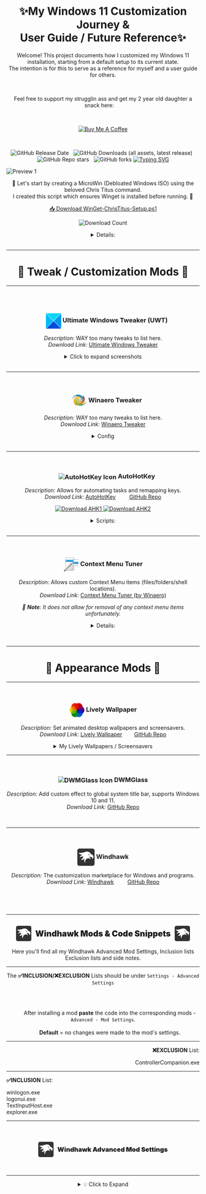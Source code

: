 # <a name="top"></a><h1 align="center">✨My Windows 11 Customization Journey &<br> User Guide / Future Reference✨</h1>

<p align="center">
Welcome! This project documents how I customized my Windows 11 installation, starting from a default setup to its current state.<br>
The intention is for this to serve as a reference for myself and a user guide for others.
</p>
<br>
<p align="center">
Feel free to support my strugglin ass and get my 2 year old daughter a snack here:&nbsp;&nbsp;&nbsp;&nbsp;&nbsp;
</p><br>
<p align="center">
  <a href="https://coff.ee/dotdotswagt" target="_blank" rel="noopener noreferrer">
    <img src="https://img.shields.io/badge/Buy%20me%20a%20coffee-%23ff813f.svg?&style=for-the-badge&logo=buy-me-a-coffee&logoColor=white" alt="Buy Me A Coffee" />
  </a>
</p><br>

<div align="center">

  ![GitHub Release Date](https://img.shields.io/github/release-date/Cinabutts/MyWin11?style=plastic&label=Release%20Date%3A&labelColor=white) &nbsp;
  ![GitHub Downloads (all assets, latest release)](https://img.shields.io/github/downloads/Cinabutts/MyWin11/latest/total?style=plastic&label=Total%20Downloads%3A&labelColor=white&color=black) &nbsp;
  ![GitHub Repo stars](https://img.shields.io/github/stars/Cinabutts/MyWin11?style=social) &nbsp;
  ![GitHub forks](https://img.shields.io/github/forks/Cinabutts/MyWin11?style=social)
  [![Typing SVG](https://readme-typing-svg.herokuapp.com?font=Silkscreen&size=17&letterSpacing=-3px&pause=1000&color=F7BC00&center=true&vCenter=true&width=435&lines=%E2%9A%A0%EF%B8%8F+Tested+on+Windows+11+24H2+Build%3A+26100.4770%E2%9A%A0%EF%B8%8F)](https://git.io/typing-svg)
  </div>

![Preview 1](Screenshots/Screenshot-01-07-25-25.png)

<p align="center">
🧹 Let's start by creating a MicroWin (Debloated Windows ISO) using the beloved Chris Titus command.<br>
I created this script which ensures Winget is installed before running. 🧹
</p>

<p align="center">
  <a href="https://github.com/Cinabutts/MyWin11/releases/download/Release_v1.0.0/WinGet-ChrisTitus-Setup.ps1" download>
    📥 Download WinGet-ChrisTitus-Setup.ps1
  </a>
</p>
<p align="center">
  <img src="https://img.shields.io/github/downloads/Cinabutts/MyWin11/WinGet-ChrisTitus-Setup.ps1?label=Downloads&color=blue" alt="Download Count" />
</p>

<div align="center">
<details>
  <summary>Details: </summary>

```powershell
Write-Host "===============================================================" -ForegroundColor Cyan
Write-Host "===  Automated WinGet/ChrisTitus Setup & Tweak Script       ===" -ForegroundColor Cyan
Write-Host "===============================================================" -ForegroundColor Cyan
Write-Host "--> Checking for Winget installation..." -ForegroundColor Yellow
if (Get-Command winget -ErrorAction SilentlyContinue) {
    Write-Host "SUCCESS: Winget is already installed." -ForegroundColor Green
} else {
    Write-Host "INFO: Winget not found. Starting installation process..." -ForegroundColor Yellow
    try {
        Write-Host "--> Downloading the latest Winget installer..." -ForegroundColor Yellow
        $wingetInstallerPath = Join-Path -Path $env:TEMP -ChildPath "winget.msixbundle"
        Invoke-WebRequest -Uri "https://github.com/microsoft/winget-cli/releases/latest/download/Microsoft.DesktopAppInstaller_8wekyb3d8bbwe.msixbundle" -OutFile $wingetInstallerPath -ErrorAction Stop

        Write-Host "--> Installing Winget..." -ForegroundColor Yellow
        Add-AppxPackage -Path $wingetInstallerPath -ErrorAction Stop
        
        Write-Host "SUCCESS: Winget has been installed." -ForegroundColor Green
    } catch {
        Write-Error "FATAL: Winget installation failed. Aborting script."
        return
    }
}
Write-Host "`n--> Verifying Winget is ready..." -ForegroundColor Yellow
winget --version
Write-Host "`n"
Write-Host "Press ANY KEY to continue and launch the Chris Titus utility..." -ForegroundColor Magenta
$Host.UI.RawUI.ReadKey("NoEcho,IncludeKeyDown") | Out-Null
Write-Host "`n--> Launching the Chris Titus utility..." -ForegroundColor Cyan
irm "https://christitus.com/win" | iex
Write-Host "`nScript finished." -ForegroundColor Green
```

<p align="center">
🧹 Here you can remove all the bloatware and turn off all the telemetry etc, Here's my config. 🧹
</p>

<p align="center">
<img src="Screenshots/ChrisTitus.png" alt="Chris Titus Image" width="1000" valign="middle"/>
</p>

<p align="center">
━━━━━━━━━━━━━━━━━━━━━━━━━━━━━━━━━━━━━━━━━━━━
</p></details></div><br>

---

## <h1 align="center">🧩 Tweak / Customization Mods 🧩</h1>

---

<br><br>
<div align="center">

### &nbsp;&nbsp;&nbsp;&nbsp; **<img src="Favcons/icon_UWT.png" width="40" valign="middle" alt="UWT" /> Ultimate Windows Tweaker (UWT)**

<em>Description:</em> WAY too many tweaks to list here.  
<em>Download Link:</em> <a href="https://www.thewindowsclub.com/ultimate-windows-tweaker-5-for-windows-11">Ultimate Windows Tweaker</a>


<details>
  <summary>Click to expand screenshots</summary>
  <br>
  <details>
    <summary><strong>   Customization</strong></summary>
    <p align="center">
      <img src="Screenshots/UWT1.png" alt="Screenshot 1" />
      <img src="Screenshots/UWT2.png" alt="Screenshot 2" />
      <img src="Screenshots/UWT3.png" alt="Screenshot 3" />
      <img src="Screenshots/UWT4.png" alt="Screenshot 4" />
    </p>
    <p align="right"><a href="#-tweak--customization-mods-">Back to Section Top 🔝</a></p>
  </details>
  <details>
    <summary><strong>   Performance</strong></summary>
    <p align="center">
      <img src="Screenshots/UWT5.png" alt="Screenshot 5" />
    </p>
    <p align="right"><a href="#-tweak--customization-mods-">Back to Section Top 🔝</a></p>
  </details>
  <details>
    <summary><strong>   Security & Privacy</strong></summary>
    <p align="center">
      <img src="Screenshots/UWT6.png" alt="Screenshot 6" />
      <img src="Screenshots/UWT7.png" alt="Screenshot 7" />
    </p>
    <p align="right"><a href="#-tweak--customization-mods-">Back to Section Top 🔝</a></p>
  </details>
  <details>
    <summary><strong>   Context Menu</strong></summary>
    <p align="center">
      <img src="Screenshots/UWT8.png" alt="Screenshot 8" />
    </p>
    <p align="right"><a href="#-tweak--customization-mods-">Back to Section Top 🔝</a></p>
  </details>
  <details>
    <summary><strong>   Additional</strong></summary>
    <p align="center">
      <img src="Screenshots/UWT9.png" alt="Screenshot 9" />
    </p>
    <p align="right"><a href="#-tweak--customization-mods-">Back to Section Top 🔝</a></p>
  </details>
</details></div><br>

---

<br>

<div align="center">

### &nbsp;&nbsp;&nbsp;&nbsp; **<img src="Favcons/icon_TWEAKER.png" width="40" valign="middle" alt="Winaero Tweaker Icon" /> Winaero Tweaker**
  
_Description:_ WAY too many tweaks to list here.  
_Download Link:_ [Winaero Tweaker](https://winaero.com/winaero-tweaker/)

<details>
<summary>Config</summary>
<p align="center">
  <a href="https://github.com/Cinabutts/MyWin11/releases/download/Release_v1.0.0/WinaeroTweaker-Config_07_27_25.ini" download>
    <strong>My Configuration .ini</strong>
  </a><br>
  <em>Once Winaero Tweaker is installed, import this config under <code>File → Import/Export Tweaks</code></em>
</p>
<p align="center">
  <a href="https://github.com/Cinabutts/MyWin11/releases/download/Release_v1.0.0/WinaeroTweaker-Config_07_27_25.ini">
    <img src="https://img.shields.io/github/downloads/Cinabutts/MyWin11/WinaeroTweaker-Config_07_27_25.ini?label=Downloads&color=blue" alt="Download Count" />
  </a>
</p>
</details>
</div><br>

---

<br>

<div align="center">

### &nbsp;&nbsp;&nbsp;&nbsp; **<img src="Favcons/Icon_AHK.png" width="40" valign="middle" alt="AutoHotKey Icon" /> AutoHotKey**

_Description:_ Allows for automating tasks and remapping keys.  
_Download Link:_ [AutoHotKey](https://www.autohotkey.com/) &nbsp;&nbsp;&nbsp;&nbsp;&nbsp;&nbsp;&nbsp;&nbsp;[GitHub Repo](https://github.com/AutoHotkey/AutoHotkey)
  <p align="center">
    <a href="https://www.autohotkey.com/download/ahk-install.exe">
      <img src="https://img.shields.io/badge/Download%20AutoHotKey%20v1-darkblue?style=for-the-badge&logo=autohotkey&logoColor=white" alt="Download AHK1" />
    </a>
    <a href="https://www.autohotkey.com/download/ahk-v2.exe">
      <img src="https://img.shields.io/badge/Download%20AutoHotKey%20v2-darkgreen?style=for-the-badge&logo=autohotkey&logoColor=white" alt="Download AHK2" />
    </a>
  </p>

<details>
  <summary>Scripts: </summary><br>

  <div align="center">
    <strong>Better_Win-Tab.ahk</strong>
    <p align="center">
      <a href="https://github.com/Cinabutts/MyWin11/releases/download/Release_v1.0.0/Better_Win-Tab.ahk">
        <img src="https://img.shields.io/github/downloads/Cinabutts/MyWin11/latest/Better_Win-Tab.ahk?style=flat-square&label=Install:&labelColor=black&color=%237e48ca" alt="Download Count" />
      </a>
    </p>
    <p><em>Description:</em> Allows you to use the mouse wheel to<br>scroll between tabs. <i>(Space to select)</i></p>
  </div>

  <div align="center">
    <details>
      <summary>Script 1:</summary>
      <div align="left">
        <pre><code class="ahk">
; Better Win-Tab by Cinabutts    (https://github.com/Cinabutts)
#Requires AutoHotkey v2.0
#SingleInstance Force
#WinActivateForce

; 24H2 requires explicit process priority
ProcessSetPriority "High"

; Target updated window classes
#HotIf WinActive("ahk_class XamlExplorerHostIslandWindow")
WheelUp::Send "{Left}"
WheelDown::Send "{Right}"
#HotIf
        </code></pre>
      </div>
    </details>
  </div>

  <br>

---

  <div align="center">
    <strong>Better_Alt-Tab.ahk</strong>
    <p align="center">
      <a href="https://github.com/Cinabutts/MyWin11/releases/download/Release_v1.0.0/Better_Alt-Tab.ahk">
        <img src="https://img.shields.io/github/downloads/Cinabutts/MyWin11/latest/Better_Alt-Tab.ahk?style=flat-square&label=Install:&labelColor=black&color=%23e618ca" alt="Download Count" />
      </a>
    </p>
    <p><em>Description:</em> Replaces the default alt tab with a more<br>customizable list of windows.</p>
  </div>

  <div align="center">
    <details>
      <summary>Script 2:</summary>
      <div align="left">
        <pre><code class="ahk">
;Alt-Tab Replacement by jeeswg    (https://github.com/jeeswg)

#SingleInstance force
ListLines, Off
#KeyHistory 0
Menu, Tray, Click, 1
#NoEnv
AutoTrim, Off
#UseHook
;#NoTrayIcon

SplitPath, A_ScriptName,,,, vScriptNameNoExt
Menu, Tray, Tip, % vScriptNameNoExt

;==================================================

;options:
;the order in which items will appear
;specify zero to exclude an item
vListVisibleWindows := 1
vListIntExpTabs := 2
vListDesktop := 3
vListNewIntExp := 0

;==================================================

vListCount := 4
;hIcon := DllCall("user32\LoadIcon", Ptr,0, Ptr,32512, Ptr) ;IDI_APPLICATION := 32512
;get Desktop icon (tested on Windows 7)
hIconDT := LoadPicture("shell32.dll", "w16 h16 icon35", vType)
hIconDTBig := LoadPicture("shell32.dll", "w32 h32 icon35", vType)
;get Internet Explorer icon
hIconIE := LoadPicture("C:\Program Files\Internet Explorer\iexplore.exe", "w16 h16", vType)
hIconIEBig := LoadPicture("C:\Program Files\Internet Explorer\iexplore.exe", "w32 h32", vType)

Gui, New, +HwndhGui -Caption +E0x80 Border, Alt-Tab Replacement
Gui, Font, s16
Gui, Color, ABCDEF
Gui, Add, Picture, +HwndhStcImg x4 y4 w32 h32 +0x3 ;SS_ICON := 0x3
;Gui, Add, Picture, +HwndhStcImg x10 y10 w16 h16 +0x3 ;SS_ICON := 0x3
Gui, Add, Text, +HwndhStc x40 y6 w500
Gui, Add, ListView, -Hdr x-2 y40 w530 h280, Window Title
return

;==================================================

GuiClose:
ExitApp
return

;==================================================

!Tab::
+!Tab::
vIndex += InStr(A_ThisHotkey, "+")?-1:1
Gui, % hGui ":Default"

if !DllCall("user32\IsWindowVisible", "Ptr",hGui)
{
	;==============================
	Hotkey, IfWinActive, % "ahk_id " hGui
	Hotkey, *Esc, DoCancel, On
	LV_Delete(), IL_Destroy(hIL)
	hIL := IL_Create(30) ;small icons
	;hIL := IL_Create(30, 30, 1) ;large icons
	LV_SetImageList(hIL)
	vCount := 0, vPrompt := "", oHWnd := {}, oTitle := {}, oHIcon := {}, oHIconBig := {}
	Loop % vListCount
	{
		if (A_Index = vListVisibleWindows)
		{
			DetectHiddenWindows, Off
			WinGet, vWinList, List
			Loop % vWinList
			{
				hWnd := vWinList%A_Index%
				if !JEE_WinHasAltTabIcon(hWnd)
					continue
				WinGetTitle, vWinTitle, % "ahk_id " hWnd
				vCount += 1
				oHWnd.Push(hWnd)
				oTitle.Push(vWinTitle)
				oHIcon.Push(JEE_WinGetIcon(hWnd))
				oHIconBig.Push(JEE_WinGetIcon(hWnd, 1))
				IL_Add(hIL, "HICON:" oHIcon[vCount])
				LV_Add("Icon" vCount, vWinTitle)
			}
			DetectHiddenWindows, On
		}
		if (A_Index = vListDesktop)
		{
			vCount += 1
			oHWnd.Push("Desktop")
			oTitle.Push("Desktop")
			oHIcon.Push(hIconDT)
			oHIconBig.Push(hIconDTBig)
			IL_Add(hIL, "HICON:*" oHIcon[vCount])
			LV_Add("Icon" vCount, oTitle[vCount])
		}
		if (A_Index = vListIntExpTabs)
		{
			WinGet, vWinList, List, ahk_class TabThumbnailWindow
			Loop % vWinList
			{
				hWnd := vWinList%A_Index%
				WinGetTitle, vWinTitle, % "ahk_id " hWnd
				if (vWinTitle = "Blank Page - Internet Explorer")
				|| !(vWinTitle ~= " - Internet Explorer$")
					continue
				vCount += 1
				oHWnd.Push(hWnd)
				oTitle.Push(vWinTitle)
				oHIcon.Push(JEE_WinGetIcon(hWnd))
				;oHIconBig.Push(JEE_WinGetIcon(hWnd, 1))
				;the icons retrieved are small, therefore enlarge them:
				hIcon := JEE_WinGetIcon(hWnd, 1)
				hIcon := LoadPicture("HICON:" hIcon, "w32 h32", vType)
				oHIconBig.Push(hIcon)
				IL_Add(hIL, "HICON:" oHIcon[vCount])
				LV_Add("Icon" vCount, vWinTitle)
			}
		}
		if (A_Index = vListNewIntExp)
		{
			vCount += 1
			oHWnd.Push("NewIntExp")
			oTitle.Push("New Internet Explorer Window")
			oHIcon.Push(hIconIE)
			oHIconBig.Push(hIconIEBig)
			IL_Add(hIL, "HICON:*" oHIcon[vCount])
			LV_Add("Icon" vCount, oTitle[vCount])
		}
	}
	;Loop 2
	;	LV_Add("Icon0", "")
	;==============================
	vIndex := 2
	Gui, Show, y250 w500 h300
	SetTimer, CheckAlt, 30
}
if (vIndex < 1)
	vIndex := vCount
if (vIndex > vCount)
	vIndex := 1
ControlSetText,, % oTitle[vIndex], % "ahk_id " hStc
SendMessage, 0x170, % oHIconBig[vIndex], 0,, % "ahk_id " hStcImg ;STM_SETICON := 0x170
;SendMessage, 0x170, % oHIcon[vIndex], 0,, % "ahk_id " hStcImg ;STM_SETICON := 0x170

;LV_Modify(vIndex, "Focus")
LV_Modify(0, "-Select")
LV_Modify(vIndex, "Select")
LV_Modify(vIndex, "Vis")
return

;==================================================

CheckAlt:
if !GetKeyState("Alt", "P")
{
	SetTimer, CheckAlt, Off
	WinHide, % "ahk_id " hGui
	DetectHiddenWindows, On
	if (oHWnd[vIndex] = "Desktop")
		WinMinimizeAll
	else if (oHWnd[vIndex] = "NewIntExp")
		Run, iexplore.exe
	else
		WinActivate, % "ahk_id " oHWnd[vIndex]
}
return

;==================================================

DoCancel:
SetTimer, CheckAlt, Off
Hotkey, IfWinActive, % "ahk_id " hGui
Hotkey, *Esc, DoCancel, Off
WinHide, % "ahk_id " hGui
return

;==================================================

;JEE_WinGetHIcon
JEE_WinGetIcon(hWnd, vDoGetBig:=0)
{
	static vSfx := (A_PtrSize=8) ? "Ptr" : ""
	if !hWnd || !WinExist("ahk_id " hWnd)
		return 0
	if vDoGetBig
	{
		if (hIcon := DllCall("user32\SendMessage", "Ptr",hWnd, "UInt",0x7F, "UPtr",1, "Ptr",0, "Ptr")) ;WM_GETICON := 0x7F ;ICON_BIG := 1
		|| (hIcon := DllCall("user32\SendMessage", "Ptr",hWnd, "UInt",0x7F, "UPtr",0, "Ptr",0, "Ptr")) ;WM_GETICON := 0x7F ;ICON_SMALL := 0
		|| (hIcon := DllCall("user32\SendMessage", "Ptr",hWnd, "UInt",0x7F, "UPtr",2, "Ptr",0, "Ptr")) ;WM_GETICON := 0x7F ;ICON_SMALL2 := 2
		|| (hIcon := DllCall("user32\GetClassLong" vSfx, "Ptr",hWnd, "Int",-14, "UPtr")) ;GCL_HICON := -14 ;(big icon)
		|| (hIcon := DllCall("user32\GetClassLong" vSfx, "Ptr",hWnd, "Int",-34, "UPtr")) ;GCL_HICONSM := -34 ;(small icon)
		|| (hIcon := DllCall("user32\LoadIcon", "Ptr",0, "Ptr",32512, "Ptr")) ;IDI_APPLICATION := 32512 ;(standard exe icon)
			return hIcon
	}
	else
	{
		if (hIcon := DllCall("user32\SendMessage", "Ptr",hWnd, "UInt",0x7F, "UPtr",0, "Ptr",0, "Ptr")) ;WM_GETICON := 0x7F ;ICON_SMALL := 0
		|| (hIcon := DllCall("user32\SendMessage", "Ptr",hWnd, "UInt",0x7F, "UPtr",2, "Ptr",0, "Ptr")) ;WM_GETICON := 0x7F ;ICON_SMALL2 := 2
		|| (hIcon := DllCall("user32\SendMessage", "Ptr",hWnd, "UInt",0x7F, "UPtr",1, "Ptr",0, "Ptr")) ;WM_GETICON := 0x7F ;ICON_BIG := 1
		|| (hIcon := DllCall("user32\GetClassLong" vSfx, "Ptr",hWnd, "Int",-34, "UPtr")) ;GCL_HICONSM := -34 ;(small icon)
		|| (hIcon := DllCall("user32\GetClassLong" vSfx, "Ptr",hWnd, "Int",-14, "UPtr")) ;GCL_HICON := -14 ;(big icon)
		|| (hIcon := DllCall("user32\LoadIcon", "Ptr",0, "Ptr",32512, "Ptr")) ;IDI_APPLICATION := 32512 ;(standard exe icon)
			return hIcon
	}
	return 0
}

;==================================================

;info for: JEE_WinHasTaskbarButton/JEE_WinHasAltTabIcon

;will it appear on the alt-tab dialog/taskbar:
;WS_CHILD := 0x40000000 ;A maybe, T maybe (appears to make no difference re. presence on list, but does affect the alt-tab icon's appearance)
;WS_VISIBLE := 0x10000000 ;(if off:) A no, T no
;WS_DISABLED := 0x8000000 ;A no, T maybe
;WS_EX_NOACTIVATE := 0x8000000 ;A no, T maybe
;WS_EX_APPWINDOW := 0x40000 ;A yes, T yes
;WS_EX_TOOLWINDOW := 0x80 ;A no, T no (T: under some conditions it seems you can have WS_EX_TOOLWINDOW and a taskbar button)
;has owner ;A maybe, T no
;has parent ;A no, T no
;note: WS_EX_APPWINDOW takes priority over WS_EX_TOOLWINDOW

;Window Styles | Microsoft Docs
;https://docs.microsoft.com/en-us/windows/desktop/winmsg/window-styles
;Extended Window Styles | Microsoft Docs
;https://docs.microsoft.com/en-us/windows/desktop/winmsg/extended-window-styles
;WS_EX_APPWINDOW:
;Forces a top-level window onto the taskbar when the window is visible.
;WS_EX_NOACTIVATE:
;The window does not appear on the taskbar by default. To force the window to appear on the taskbar, use the WS_EX_APPWINDOW style.
;WS_EX_TOOLWINDOW:
;A tool window does not appear in the taskbar or in the dialog that appears when the user presses ALT+TAB.

;from the AHK documentation:
;An owned window has no taskbar button by default, and when visible it is always on top of its owner.

;script for testing:
;DetectHiddenWindows, On
;Gui, New, +HwndhGui -0xFFFFFFFF -E0xFFFFFFFF
;Gui, Show, W300 H300

;hWndParent := DllCall("user32\GetAncestor", Ptr,hWnd, UInt,1, Ptr) ;GA_PARENT := 1
;hWndOwner := DllCall("user32\GetWindow", Ptr,hWnd, UInt,4, Ptr) ;GW_OWNER := 4

;example: WS_EX_TOOLWINDOW on and has no taskbar button
;DetectHiddenWindows, On
;Gui, New, +HwndhGui -0xFFFFFFFF -E0xFFFFFFFF +E0x80 ;WS_EX_TOOLWINDOW := 0x80
;Gui, Show, W300 H300

;example: WS_EX_TOOLWINDOW on but has a taskbar button
;DetectHiddenWindows, On
;Gui, New, +HwndhGui -0xFFFFFFFF -E0xFFFFFFFF
;Gui, Show, W300 H300
;WinSet, ExStyle, +0x80, % "ahk_id " hGui ;WS_EX_TOOLWINDOW := 0x80

;==================================================

;gives you roughly the correct results (tested on Windows 7)
;JEE_WinIsTaskbar
JEE_WinHasTaskbarButton(hWnd)
{
	local
	if !(DllCall("user32\GetDesktopWindow", "Ptr") = DllCall("user32\GetAncestor", "Ptr",hWnd, "UInt",1, "Ptr")) ;GA_PARENT := 1
	|| DllCall("user32\GetWindow", "Ptr",hWnd, "UInt",4, "Ptr") ;GW_OWNER := 4 ;affects taskbar but not alt-tab
		return 0
	if DllCall("user32\GetWindow", "Ptr",hWnd, "UInt",4, "Ptr") ;GW_OWNER := 4 ;affects taskbar but not alt-tab
		return 0
	WinGet, vWinStyle, Style, % "ahk_id " hWnd
	if !vWinStyle
	|| !(vWinStyle & 0x10000000) ;WS_VISIBLE := 0x10000000
	;|| (vWinStyle & 0x8000000) ;WS_DISABLED := 0x8000000 ;affects alt-tab but not taskbar
		return 0
	WinGet, vWinExStyle, ExStyle, % "ahk_id " hWnd
	if (vWinExStyle & 0x40000) ;WS_EX_APPWINDOW := 0x40000
		return 1
	;under some conditions it seems you can have WS_EX_TOOLWINDOW and a taskbar button
	if (vWinExStyle & 0x80) ;WS_EX_TOOLWINDOW := 0x80
	;|| (vWinExStyle & 0x8000000) ;WS_EX_NOACTIVATE := 0x8000000 ;affects alt-tab but not taskbar
		return 0
	return 1
}

;==================================================

;gives you roughly the correct results (tested on Windows 7)
;JEE_WinIsAltTab
JEE_WinHasAltTabIcon(hWnd)
{
	local
	if !(DllCall("user32\GetDesktopWindow", "Ptr") = DllCall("user32\GetAncestor", "Ptr",hWnd, "UInt",1, "Ptr")) ;GA_PARENT := 1
	;|| DllCall("user32\GetWindow", "Ptr",hWnd, "UInt",4, "Ptr") ;GW_OWNER := 4 ;affects taskbar but not alt-tab
		return 0
	WinGet, vWinStyle, Style, % "ahk_id " hWnd
	if !vWinStyle
	|| !(vWinStyle & 0x10000000) ;WS_VISIBLE := 0x10000000
	|| (vWinStyle & 0x8000000) ;WS_DISABLED := 0x8000000 ;affects alt-tab but not taskbar
		return 0
	WinGet, vWinExStyle, ExStyle, % "ahk_id " hWnd
	if (vWinExStyle & 0x40000) ;WS_EX_APPWINDOW := 0x40000
		return 1
	if (vWinExStyle & 0x80) ;WS_EX_TOOLWINDOW := 0x80
	|| (vWinExStyle & 0x8000000) ;WS_EX_NOACTIVATE := 0x8000000 ;affects alt-tab but not taskbar
		return 0
	return 1
}

;==================================================
        </code></pre>
      </div>
    </details>
  </div>

</details>
<br>


---

<br>

<div align="center">

### <img src="Favcons/icon_CMT.png" width="40" valign="middle" alt=""/> **Context Menu Tuner**  

_Description:_ Allows custom Context Menu items (files/folders/shell locations).  
_Download Link:_ [Context Menu Tuner (by Winaero)](https://winaero.com/download-context-menu-tuner/)

<em>📌 **Note**: It does not allow for removal of any context menu items unfortunately.</em>
</div>

<details>
  <summary>Details: </summary>
<table align="center">
  <tr>
    <td>
      <img src="Screenshots/Screenshot-02-07-25-25.png" alt="Screenshot-2" width="300" />
    </td>
    <td style="vertical-align: top; padding-top: 20px;">
      <strong>Legend:</strong><br>
      🔵 = 📜 Custom made scripts<br>
      🟢 = 🛠️ Winaero Tweaker
    </td>
  </tr>
</table>

<p align="center"><strong>Save under <code>C:/Scripts</code></strong> for easy accessibility</p>

<br>

📜 [**Re-Sort:**](https://github.com/Cinabutts/MyWin11/releases/download/Release_v1.0.0/Re-Sort.ahk)  
Runs a custom script to resort the desktop icons, assumes the default state is Date Modified.

<p align="center">
  <a href="https://github.com/Cinabutts/MyWin11/releases/download/Release_v1.0.0/Re-Sort.ahk">
    <img src="https://img.shields.io/github/downloads/Cinabutts/MyWin11/Re-Sort.ahk?label=Downloads&color=red" alt="Download Count" />
  </a>
</p>

<details>
  <summary>Setup Re-Sort context button</summary>
    <p align="center"><em>Install <a href="#--autohotkey">AutoHotKey</a>, both are necessary. This specific script relies on v1 though.</em></p>
  <p align="center"><em>"Executable File Path"</em></p>

  ```text
  C:\Program Files\AutoHotkey\v1.1.37.02\AutoHotkeyU64.exe
  ```

  <p align="center"><em>"Command Line Arguments"</em></p>

  ```text
  "C:\Scripts\Re-Sort.ahk"
  ```
</details>

<br>

📜 [**Create Restore Point:**](https://github.com/Cinabutts/MyWin11/releases/download/Release_v1.0.0/CreateRestorePoint.ps1)  
Self explanatory.

<p align="center">
  <a href="https://github.com/Cinabutts/MyWin11/releases/download/Release_v1.0.0/CreateRestorePoint.ps1">
    <img src="https://img.shields.io/github/downloads/Cinabutts/MyWin11/CreateRestorePoint.ps1?label=Downloads&color=c06b59" alt="Download Count" />
  </a>
</p>

<details>
  <summary>Setup CreateRestorePoint context button</summary>
  <p align="center"><em>Install PowerShell v7 via the Chris Titus script above ^</em></p>

  ![Preview 2](Screenshots/Screenshot-03-07-27-25.png)

  <p align="center"><em>"Executable File Path"</em></p>

  ```text
  C:\Program Files\PowerShell\7\pwsh.exe
  ```

  <p align="center"><em>"Command Line Arguments"</em></p>

  ```text
  "C:\Scripts\CreateRestorePoint.ps1"
  ```
</details>

<br>

🛠️ **Kill not responding tasks:** Self explanatory.  
🛠️ **Layout:** Shows a submenu to toggle menu bar Detail/Preview/Navigation panes etc.  
🛠️ **Restart Explorer:** Shows a submenu to restart Explorer or stop Explorer and start upon key press.

<br>

📜 [**Create Registry Backup:**](https://github.com/Cinabutts/MyWin11/releases/download/Release_v1.0.0/Create-RegBackup.bat)  
Self explanatory. <em>This is set to be only visible with Shift + right-click on desktop.</em>

<p align="center">
  <a href="https://github.com/Cinabutts/MyWin11/releases/download/Release_v1.0.0/Create-RegBackup.bat">
    <img src="https://img.shields.io/github/downloads/Cinabutts/MyWin11/Create-RegBackup.bat?label=Downloads&color=a1783d" alt="Download Count" />
  </a>
</p>

<details>
  <summary>Setup Create-RegBackup context button</summary>

  <p align="center"><em>"Executable File Path"</em></p>

  ```text
  C:\WINDOWS\system32\conhost.exe
  ```

  <p align="center"><em>"Command Line Arguments"</em></p>

  ```text
  "C:\Scripts\Create-RegBackup.bat"
  ```
</details>

<p align="center">
<br>
━━━━━━━━━━━━━━━━━━━━━━━━━━━━━━━━━━━━━━━━━━━━
</p>
</details>

&nbsp;

---

<h1 align="center">🎨 Appearance Mods 🎨</h1>

---

&nbsp;&nbsp;&nbsp;&nbsp;
### <img src="Favcons/icon_LIVELY.png" width="40" valign="middle" alt="Lively Wallpaper Icon" /> <strong>Lively Wallpaper</strong>  
_Description:_ Set animated desktop wallpapers and screensavers.  
_Download Link:_ [Lively Wallpaper](https://www.rocksdanister.com/lively/) &nbsp;&nbsp;&nbsp;&nbsp;&nbsp;&nbsp;&nbsp;[GitHub Repo](https://github.com/rocksdanister/lively)

<details>
  <summary>My Lively Wallpapers / Screensavers</summary>
  <br>
  <p align="center">
    <a href="https://moewalls.com/abstract/abstract-organic-lines-live-wallpaper/">
      <strong>abstract organic lines</strong>
    </a>
  </p>

  ![Preview 1](Screenshots/L1.png)

  <p align="center">
    <a href="https://www.desktophut.com/meteor-over-clouds-9009">
      <strong>meteor over clouds</strong>
    </a>
  </p>

  ![Preview 2](Screenshots/L2.png)

  <p align="center">
    <a href="https://www.desktophut.com/tropical-green-leaves-6917">
      <strong>tropical green leaves</strong>
    </a>
  </p>

  ![Preview 3](Screenshots/L3.png)

  <p align="center">
    <a href="https://moewalls.com/landscape/green-home-live-wallpaper/">
      <strong>green home</strong>
    </a>
  </p>

  ![Preview 4](Screenshots/L4.png)

  <p align="center">
    <a href="https://moewalls.com/lifestyle/peaceful-ruins-live-wallpaper/">
      <strong>peaceful ruins</strong>
    </a>
  </p>

  ![Preview 5](Screenshots/L5.png)

  <p align="center">
    <a href="https://moewalls.com/landscape/poppy-hill-our-life-beginnings-and-always-live-wallpaper/">
      <strong>poppy hill</strong>
    </a>
  </p>

  ![Preview 6](Screenshots/L6.png)

  <p align="center">
    <a href="https://moewalls.com/abstract/windows-10-colorful-live-wallpaper/">
      <strong>windows 10 colorful</strong>
    </a>
  </p>

  ![Preview 7](Screenshots/L7.png)

  <p align="center">
  ━━━━━━━━━━━━━━━━━━━━━━━━━━━━━━━━━━━━━━━━━━━━
  </p>
</details>

---

&nbsp;&nbsp;&nbsp;&nbsp;
### <img src="Favcons/icon_DWMGLASS.png" width="45" valign="middle" alt="DWMGlass Icon" /> **DWMGlass**  

_Description:_ Add custom effect to global system title bar, supports Windows 10 and 11.  
_Download Link:_ [GitHub Repo](https://github.com/Maplespe/DWMBlurGlass)

&nbsp;

---

&nbsp;&nbsp;&nbsp;&nbsp;
### <img src="Favcons/icon_WINDHAWK.png" width="45" valign="middle" alt="Windhawk Icon" /> **Windhawk**  

_Description:_ The customization marketplace for Windows and programs.  
_Download Link:_ [Windhawk](https://windhawk.net/) &nbsp;&nbsp;&nbsp;&nbsp;&nbsp;&nbsp;&nbsp;&nbsp;[GitHub Repo](https://github.com/ramensoftware/windhawk)

&nbsp;

&nbsp;

---

<h2 align="center" style="display: flex; justify-content: center; align-items: center; gap: 10px; font-weight: 900;">
  <img src="Favcons/icon_WINDHAWK.png" width="40" alt="Windhawk Icon Left" style="vertical-align: middle;" />
  Windhawk Mods &amp; Code Snippets
  <img src="Favcons/icon_WINDHAWK.png" width="40" alt="Windhawk Icon Right" style="vertical-align: middle;" />
</h2>

<p align="center">Here you'll find all my Windhawk Advanced Mod Settings, Inclusion lists Exclusion lists and side notes.</p>

---

<p align="center">
The <strong>✅INCLUSION/❌EXCLUSION</strong> Lists should be under <code>Settings - Advanced Settings</code> 
</p><br><br>

<p align="center">
&nbsp;&nbsp;&nbsp;&nbsp;&nbsp;&nbsp;&nbsp;&nbsp;
  After installing a mod <strong>paste</strong> the code into the corresponding mods -  <code>Advanced - Mod Settings</code>.<br><br>
&nbsp;&nbsp;&nbsp;&nbsp;&nbsp;&nbsp;&nbsp;&nbsp;
  <strong>Default</strong> = no changes were made to the mod's settings.
  </p>

---

<p align="right">
<strong>❌EXCLUSION</strong> List:
</p>

<p align="right">
ControllerCompanion.exe
</p>

---

<p align="left">
<strong>✅INCLUSION</strong> List: 
</p>

<p align="left">
winlogon.exe<br>
logonui.exe<br>
TextInputHost.exe<br>
explorer.exe<br>
</p>

---

<br>

<h3 align="center" style="display: flex; justify-content: center; align-items: center; gap: 10px; font-weight: 900;">
  <img src="Favcons/icon_WINDHAWK.png" width="40" alt="Windhawk Icon" style="vertical-align: middle;" />
  Windhawk Advanced Mod Settings
</h3>

<br>

---

<div align="center">
  <details>
    <summary>💡 Click to Expand</summary>

<br>

<div align="left">

- **Mod Identifier:**&nbsp;&nbsp;&nbsp;&nbsp;taskbar-empty-space-clicks  

```json
{
  "doubleClickAction": "ACTION_COMBINE_TASKBAR_BUTTONS",
  "middleClickAction": "ACTION_WIN_TAB",
  "oldTaskbarOnWin11": 0,
  "CombineTaskbarButtons.State1": "COMBINE_ALWAYS",
  "CombineTaskbarButtons.State2": "COMBINE_NEVER",
  "CombineTaskbarButtons.StateSecondary1": "COMBINE_ALWAYS",
  "CombineTaskbarButtons.StateSecondary2": "COMBINE_NEVER",
  "VirtualKeyPress[0]": "0x5B",
  "VirtualKeyPress[1]": "0x45",
  "StartProcess": "C:\\Windows\\System32\\notepad.exe"
}
```

---
  
- **Mod Identifier:**&nbsp;&nbsp;&nbsp;&nbsp;taskbar-wheel-cycle

```json
{
  "skipMinimizedWindows": 1,
  "wrapAround": 1,
  "reverseScrollingDirection": 0,
  "enableMouseWheelCycling": 1,
  "cycleLeftKeyboardShortcut": "Alt+VK_OEM_4",
  "cycleRightKeyboardShortcut": "Alt+VK_OEM_6",
  "oldTaskbarOnWin11": 0
}
```


---

  
- **Mod Identifier:**&nbsp;&nbsp;&nbsp;&nbsp;taskbar-left-click-cycle
  
- **Default**

---
  
- **Mod Identifier:**&nbsp;&nbsp;&nbsp;&nbsp;taskbar-button-click
  
- **Default**

---
  
- **Mod Identifier:**&nbsp;&nbsp;&nbsp;&nbsp;file-explorer-remove-suffixes
  
- **Default**

---
  
- **Mod Identifier:**&nbsp;&nbsp;&nbsp;&nbsp;slick-window-arrangement

```json
{
  "SnapWindowsWhenDragging": 1,
  "SnapWindowsDistance": 10,
  "KeysToDisableSnapping.Ctrl": 0,
  "KeysToDisableSnapping.Alt": 1,
  "KeysToDisableSnapping.Shift": 0,
  "SlidingAnimation": 0,
  "SnapWindowsWhenSliding": 1,
  "SlidingAnimationSlowdown": 15
}
```

---
  
- **Mod Identifier:**&nbsp;&nbsp;&nbsp;&nbsp;spoof-light-dark-theme
  
- **Default**

---
  
- **Mod Identifier:**&nbsp;&nbsp;&nbsp;&nbsp;taskbar-start-button-position

```json
{
  "startMenuOnTheLeft": 1,
  "startMenuWidth": 1210
}
```

---
  
- **Mod Identifier:**&nbsp;&nbsp;&nbsp;&nbsp;taskbar-auto-hide-speed

```json
{
  "showSpeedup": 250,
  "hideSpeedup": 250,
  "frameRate": 90,
  "oldTaskbarOnWin11": 0
}
```

---
  
- **Mod Identifier:**&nbsp;&nbsp;&nbsp;&nbsp;taskbar-icon-size

```json
{
  "TaskbarHeight": 42,
  "IconSize": 21,
  "TaskbarButtonWidth": 50,
  "IconSizeSmall": 16,
  "TaskbarButtonWidthSmall": 32
}
```

---
  
- **Mod Identifier:**&nbsp;&nbsp;&nbsp;&nbsp;taskbar-button-scroll

```json
{
  "scrollOverTaskbarButtons": 1,
  "scrollOverThumbnailPreviews": 1,
  "maximizeAndRestore": 0,
  "reverseScrollingDirection": 0,
  "oldTaskbarOnWin11": 0
}
```

---
  
- **Mod Identifier:**&nbsp;&nbsp;&nbsp;&nbsp;taskbar-thumbnail-reorder

- **Default**

---

- **Mod Identifier:**&nbsp;&nbsp;&nbsp;&nbsp;translucent-windows

- **Default**

```json
{
  "ThemeBackground": 0,
  "TextAlphaBlend": 0,
  "type": "mica_tabbed",
  "AccentBlurBehind": "00000000",
  "ImmersiveDarkTitle": 0,
  "ExtendFrame": 0,
  "CornerOption": "notrounded",
  "RainbowSpeed": 1,
  "TitlebarColor.ColorTitlebar": 0,
  "TitlebarColor.RainbowTitlebar": 0,
  "TitlebarColor.titlerbarstyles_active": "FF0000",
  "TitlebarColor.titlerbarstyles_inactive": "00FFFF",
  "TitlebarTextColor.ColorTitlebarText": 0,
  "TitlebarTextColor.RainbowTextColor": 0,
  "TitlebarTextColor.titlerbarcolorstyles_active": "FF0000",
  "TitlebarTextColor.titlerbarcolorstyles_inactive": "00FFFF",
  "BorderColor.ColorBorder": 1,
  "BorderColor.RainbowBorder": 1,
  "BorderColor.borderstyles_active": "FF0000",
  "BorderColor.borderstyles_inactive": "00FFFF",
  "BorderColor.MenuBorderColor": 0,
  "RuledPrograms[0].target": "",
  "RuledPrograms[0].ThemeBackground": 0,
  "RuledPrograms[0].TextAlphaBlend": 0,
  "RuledPrograms[0].type": "none",
  "RuledPrograms[0].AccentBlurBehind": "00000000",
  "RuledPrograms[0].ImmersiveDarkTitle": 0,
  "RuledPrograms[0].ExtendFrame": 0,
  "RuledPrograms[0].CornerOption": "default",
  "RuledPrograms[0].RainbowSpeed": 1,
  "RuledPrograms[0].TitlebarColor.ColorTitlebar": 1,
  "RuledPrograms[0].TitlebarColor.RainbowTitlebar": 1,
  "RuledPrograms[0].TitlebarColor.titlerbarstyles_active": "FF0000",
  "RuledPrograms[0].TitlebarColor.titlerbarstyles_inactive": "00FFFF",
  "RuledPrograms[0].TitlebarTextColor.ColorTitlebarText": 0,
  "RuledPrograms[0].TitlebarTextColor.RainbowTextColor": 0,
  "RuledPrograms[0].TitlebarTextColor.titlerbarcolorstyles_active": "FF0000",
  "RuledPrograms[0].TitlebarTextColor.titlerbarcolorstyles_inactive": "00FFFF",
  "RuledPrograms[0].BorderColor.ColorBorder": 0,
  "RuledPrograms[0].BorderColor.RainbowBorder": 0,
  "RuledPrograms[0].BorderColor.borderstyles_active": "FF0000",
  "RuledPrograms[0].BorderColor.borderstyles_inactive": "00FFFF"
}
```

---

- **Mod Identifier:**&nbsp;&nbsp;&nbsp;&nbsp;extension-change-no-warning

- **Default**

---

- **Mod Identifier:**&nbsp;&nbsp;&nbsp;&nbsp;windows-11-file-explorer-styler

```json
{
  "theme": "NoCommandBar",
  "controlStyles[0].target": "StackPanel#DetailsViewThumbnail > Grid[1]",
  "controlStyles[0].styles[0]": "Height=Auto",
  "styleConstants[0]": "",
  "resourceVariables[0].variableKey": "",
  "resourceVariables[0].value": "",
  "explorerFrameContainerHeight": 0
}
```

---

- **Mod Identifier:**&nbsp;&nbsp;&nbsp;&nbsp;windows-11-notification-center-styler

```json
{
  "theme": "Matter",
  "controlStyles": "[object Object],[object Object]",
  "styleConstants": "base = <AcrylicBrush TintColor=\"#FF00FF00\" TintOpacity=\"0.5\" TintLuminosityOpacity=\"0.3\" Opacity=\"0.7\" FallbackColor=\"#FF008000\" />,r1 = 18",
  "resourceVariables": "",
  "controlStyles[0].target": "Windows.UI.Xaml.Controls.Grid#RootGrid > Windows.UI.Xaml.Controls.ContentPresenter#ContentPresenter",
  "controlStyles[0].styles[0]": "<SolidColorBrush Color=\\\"#fffb00\\\" Opacity = \\\"0.5\\\" />",
  "resourceVariables[0].variableKey": "",
  "resourceVariables[0].value": ""
}
```

---

- **Mod Identifier:**&nbsp;&nbsp;&nbsp;&nbsp;windows-11-start-menu-styler


```json
{
  "controlStyles[0].target": "StartDocked.StartSizingFrame",
  "controlStyles[0].styles[0]": "MinWidth=1200",
  "controlStyles[0].styles[1]": "MaxWidth=1200",
  "controlStyles[0].styles[2]": "MaxHeight=1200",
  "controlStyles[1].target": "Windows.UI.Xaml.Controls.Grid#UndockedRoot",
  "controlStyles[1].styles[0]": "Width=900",
  "controlStyles[1].styles[1]": "Margin=305,-10,0,-60",
  "controlStyles[2].target": "Windows.UI.Xaml.Controls.Grid#AllAppsRoot",
  "controlStyles[2].styles[0]": "Visibility=Visible",
  "controlStyles[2].styles[1]": "Width=340",
  "controlStyles[2].styles[2]": "Margin=-1690,0,1690,-60",
  "controlStyles[3].target": "StartDocked.AllAppsGridListView#AppsList",
  "controlStyles[3].styles[0]": "Padding=90,13,6,16",
  "controlStyles[4].target": "StartMenu.PinnedList",
  "controlStyles[4].styles[0]": "Width=840",
  "controlStyles[4].styles[1]": "Height=600",
  "controlStyles[4].styles[2]": "Margin=-20,10,0,0",
  "controlStyles[5].target": "StartDocked.SearchBoxToggleButton",
  "controlStyles[5].styles[0]": "Visibility=Collapsed",
  "controlStyles[6].target": "StartDocked.LauncherFrame > Grid#RootGrid > Grid#RootContent > Grid#MainContent > Grid#InnerContent > Rectangle",
  "controlStyles[6].styles[0]": "Visibility=Collapsed",
  "controlStyles[7].target": "Windows.UI.Xaml.Controls.Grid#TopLevelSuggestionsContainer",
  "controlStyles[7].styles[0]": "Width=270",
  "controlStyles[7].styles[1]": "Margin=510,-670,0,0",
  "controlStyles[8].target": "Windows.UI.Xaml.Controls.GridView#RecommendedList > Windows.UI.Xaml.Controls.Border > Windows.UI.Xaml.Controls.ScrollViewer#ScrollViewer > Windows.UI.Xaml.Controls.Border#Root > Windows.UI.Xaml.Controls.Grid > Windows.UI.Xaml.Controls.ScrollContentPresenter#ScrollContentPresenter > Windows.UI.Xaml.Controls.ItemsPresenter > Windows.UI.Xaml.Controls.ItemsWrapGrid > Windows.UI.Xaml.Controls.GridViewItem",
  "controlStyles[8].styles[0]": "MaxWidth=250",
  "controlStyles[8].styles[1]": "MinWidth=250",
  "controlStyles[9].target": "Windows.UI.Xaml.Controls.GridView#RecommendedList",
  "controlStyles[9].styles[0]": "Visibility=Collapsed",
  "controlStyles[10].target": "Windows.UI.Xaml.Controls.Grid#TopLevelSuggestionsListHeader",
  "controlStyles[10].styles[0]": "Visibility=Collapsed",
  "controlStyles[11].target": "Windows.UI.Xaml.Controls.Grid#ShowMoreSuggestions",
  "controlStyles[11].styles[0]": "Visibility=Collapsed",
  "controlStyles[12].target": "Windows.UI.Xaml.Controls.Button#CloseAllAppsButton",
  "controlStyles[12].styles[0]": "Visibility=Collapsed",
  "controlStyles[13].target": "Windows.UI.Xaml.Controls.Button#ShowAllAppsButton",
  "controlStyles[13].styles[0]": "Visibility=Collapsed",
  "controlStyles[14].target": "Windows.UI.Xaml.Controls.Grid#AllAppsPaneHeader",
  "controlStyles[14].styles[0]": "Margin=97,-10,0,0",
  "controlStyles[15].target": "Windows.UI.Xaml.Controls.TextBlock#PinnedListHeaderText",
  "controlStyles[15].styles[0]": "Margin=-30,0,0,0",
  "controlStyles[16].target": "StartMenu.ExpandedFolderList",
  "controlStyles[16].styles[0]": "Margin=0,0,350,0",
  "controlStyles[17].target": "Windows.UI.Xaml.Controls.TextBlock#MoreSuggestionsListHeaderText",
  "controlStyles[17].styles[0]": "Margin=-30,0,0,0",
  "controlStyles[18].target": " Windows.UI.Xaml.Controls.Grid#MoreSuggestionsRoot ",
  "controlStyles[18].styles[0]": "Width=550",
  "controlStyles[18].styles[1]": "Margin=-360,0,0,0",
  "controlStyles[19].target": "StartDocked.NavigationPaneView#NavigationPane > Windows.UI.Xaml.Controls.Grid#RootPanel",
  "controlStyles[19].styles[0]": "Width=880",
  "controlStyles[19].styles[1]": "Margin=0,0,-290,0",
  "controlStyles[20].target": "StartDocked.AppListView#NavigationPanePlacesListView",
  "controlStyles[20].styles[0]": "Visibility=Visible",
  "controlStyles[21].target": "Border#AcrylicOverlay",
  "controlStyles[21].styles[0]": "Background:= <AcrylicBrush BackgroundSource=\"Backdrop\" TintColor=\"{ThemeResource SystemChromeAltHighColor}\" TintOpacity=\"1\" TintLuminosityOpacity=\".5\" />",
  "controlStyles[21].styles[1]": "Width=290",
  "controlStyles[21].styles[2]": "Margin=-905,0,0,-65",
  "controlStyles[21].styles[3]": "CornerRadius=5",
  "controlStyles[22].target": "Windows.UI.Xaml.Controls.SemanticZoom#ZoomControl",
  "controlStyles[22].styles[0]": "IsZoomOutButtonEnabled=false",
  "controlStyles[23].target": "Windows.UI.Xaml.Controls.Button#ZoomOutButton",
  "controlStyles[23].styles[0]": "Width=100",
  "controlStyles[23].styles[1]": "Height=25",
  "controlStyles[23].styles[2]": "CornerRadius=4",
  "controlStyles[23].styles[3]": "Margin=0,-35,0,0",
  "controlStyles[23].styles[4]": "VerticalAlignment=0",
  "controlStyles[24].target": "Windows.UI.Xaml.Controls.Button#ZoomOutButton > Windows.UI.Xaml.Controls.ContentPresenter#ContentPresenter > Windows.UI.Xaml.Controls.TextBlock",
  "controlStyles[24].styles[0]": "Text=\"...\"",
  "controlStyles[24].styles[1]": "FontSize=18",
  "controlStyles[25].target": "Windows.UI.Xaml.Controls.ContentPresenter#ZoomedOutPresenter",
  "controlStyles[25].styles[0]": "Margin=85,0,0,0",
  "controlStyles[26].target": "Border#AcrylicBorder",
  "controlStyles[26].styles[0]": "Background:=<AcrylicBrush TintColor=\"{ThemeResource SystemAccentColor}\" FallbackColor=\"{ThemeResource CardStrokeColorDefaultSolid}\" TintOpacity=\".85\" TintLuminosityOpacity=\"0.6\" Opacity=\"1\"/>",
  "controlStyles[27].target": "Windows.UI.Xaml.Controls.Border#ContentBorder@CommonStates > Windows.UI.Xaml.Controls.Grid#DroppedFlickerWorkaroundWrapper > Border#BackgroundBorder",
  "controlStyles[27].styles[0]": "Background@Normal:=<AcrylicBrush TintColor=\"{ThemeResource SystemAccentColor}\" FallbackColor=\"{ThemeResource CardStrokeColorDefaultSolid}\" TintOpacity=\"1\" TintLuminosityOpacity=\".45\" Opacity=\"25\"/>",
  "controlStyles[27].styles[1]": "Background@PointerOver:=<AcrylicBrush TintColor=\"{ThemeResource CardStrokeColorDefaultSolid}\" FallbackColor=\"{ThemeResource CardStrokeColorDefaultSolid}\" TintOpacity=\"1\" TintLuminosityOpacity=\".30\" Opacity=\"1\"/>",
  "controlStyles[28].target": "StartDocked.AppListView#NavigationPanePlacesListView > Windows.UI.Xaml.Controls.Border",
  "controlStyles[28].styles[0]": "Background:=<AcrylicBrush TintColor=\"{ThemeResource CardStrokeColorDefaultSolid}\" FallbackColor=\"{ThemeResource CardStrokeColorDefaultSolid}\" TintOpacity=\"1\" TintLuminosityOpacity=\"1\" Opacity=\"1\"/>",
  "controlStyles[28].styles[1]": "CornerRadius=18",
  "controlStyles[29].target": "Border#ContentBorder@CommonStates > Grid#DroppedFlickerWorkaroundWrapper > Border",
  "controlStyles[29].styles[0]": "FocusVisualPrimaryBrush:=<SolidColorBrush Color=\"#fe4eda\" Opacity=\"1\"/>",
  "controlStyles[29].styles[1]": "CornerRadius=50",
  "controlStyles[29].styles[2]": "Height=80",
  "controlStyles[29].styles[3]": "Width=92",
  "disableNewStartMenuLayout": 1,
  "theme": "",
  "styleConstants[0]": ""
}
```

---

- **Mod Identifier:**&nbsp;&nbsp;&nbsp;&nbsp;windows-11-taskbar-styler

```json
{
  "theme": "Aeris",
  "controlStyles[0].target": "",
  "controlStyles[0].styles[0]": "",
  "styleConstants[0]": "taskbarBackground=<AcrylicBrush TintColor=\\\"{ThemeResource CardStrokeColorDefaultSolid}\\\" FallbackColor=\\\"{ThemeResource CardStrokeColorDefaultSolid}\\\" TintOpacity=\\\"0\\\" TintLuminosityOpacity=\\\"0.8\\\" Opacity=\\\"0.1\\\"/>",
  "resourceVariables[0].variableKey": "",
  "resourceVariables[0].value": "",
  "styleConstants[1]": "themeColorOpacity=0.6",
  "styleConstants[2]": "taskbarBlurIncreace=7"
}
```

  </details>
</div>

